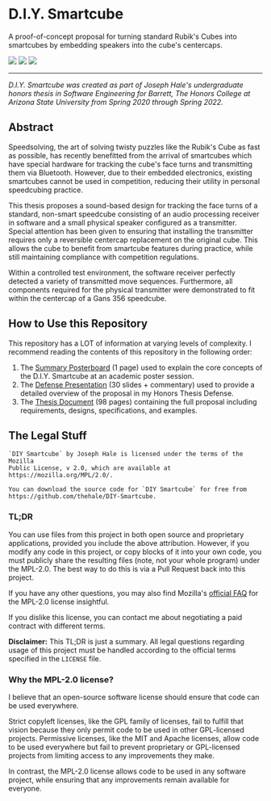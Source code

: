 # D.I.Y. Smartcube

A proof-of-concept proposal for turning standard Rubik's Cubes into
smartcubes by embedding speakers into the cube's centercaps.

<!-- BADGES -->
[![](https://badgen.net/github/license/thehale/DIY-Smartcube)](https://github.com/thehale/DIY-Smartcube/blob/master/LICENSE)
[![](https://badgen.net/badge/icon/Sponsor/pink?icon=github&label)](https://github.com/sponsors/thehale)
[![](https://badgen.net/badge/icon/Follow%20@jhaledev/1DA1F2?icon=twitter&label)](https://twitter.com/intent/user?screen_name=jhaledev)

---

*D.I.Y. Smartcube was created as part of Joseph Hale's undergraduate
honors thesis in Software Engineering for Barrett, The Honors College
at Arizona State University from Spring 2020 through Spring 2022.*

## Abstract

Speedsolving, the art of solving twisty puzzles like the Rubik's Cube
as fast as possible, has recently benefitted from the arrival of
smartcubes which have special hardware for tracking the cube's face
turns and transmitting them via Bluetooth. However, due to their
embedded electronics, existing smartcubes cannot be used in
competition, reducing their utility in personal speedcubing practice.

This thesis proposes a sound-based design for tracking the face turns
of a standard, non-smart speedcube consisting of an audio processing
receiver in software and a small physical speaker configured as a
transmitter. Special attention has been given to ensuring that
installing the transmitter requires only a reversible centercap
replacement on the original cube. This allows the cube to benefit from
smartcube features during practice, while still maintaining compliance
with competition regulations.

Within a controlled test environment, the software receiver perfectly
detected a variety of transmitted move sequences. Furthermore, all
components required for the physical transmitter were demonstrated to
fit within the centercap of a Gans 356 speedcube.

## How to Use this Repository

This repository has a LOT of information at varying levels of complexity. I recommend reading the contents of this repository in the following order:

1. The [Summary Posterboard](./posterboard/posterboard.pdf) (1 page) used to explain the core concepts of the D.I.Y. Smartcube at an academic poster session.
2. The [Defense Presentation](./presentation/defense_presentation.pdf) (30 slides + commentary) used to provide a detailed overview of the proposal in my Honors Thesis Defense.
3. The [Thesis Document](./thesis/DIY-Smartcube_Hale_Spring_2022.pdf) (98 pages) containing the full proposal including requirements, designs, specifications, and examples.

## The Legal Stuff

```
`DIY Smartcube` by Joseph Hale is licensed under the terms of the Mozilla
Public License, v 2.0, which are available at https://mozilla.org/MPL/2.0/.

You can download the source code for `DIY Smartcube` for free from
https://github.com/thehale/DIY-Smartcube.
```

### TL;DR

You can use files from this project in both open source and proprietary
applications, provided you include the above attribution. However, if
you modify any code in this project, or copy blocks of it into your own
code, you must publicly share the resulting files (note, not your whole
program) under the MPL-2.0. The best way to do this is via a Pull
Request back into this project.

If you have any other questions, you may also find Mozilla's [official
FAQ](https://www.mozilla.org/en-US/MPL/2.0/FAQ/) for the MPL-2.0
license insightful.

If you dislike this license, you can contact me about negotiating a
paid contract with different terms.

**Disclaimer:** This TL;DR is just a summary. All legal questions
regarding usage of this project must be handled according to the
official terms specified in the `LICENSE` file.

### Why the MPL-2.0 license?

I believe that an open-source software license should ensure that code
can be used everywhere.

Strict copyleft licenses, like the GPL family of licenses, fail to
fulfill that vision because they only permit code to be used in other
GPL-licensed projects. Permissive licenses, like the MIT and Apache
licenses, allow code to be used everywhere but fail to prevent
proprietary or GPL-licensed projects from limiting access to any
improvements they make.

In contrast, the MPL-2.0 license allows code to be used in any software
project, while ensuring that any improvements remain available for
everyone.
